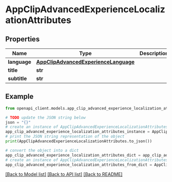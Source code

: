 # AppClipAdvancedExperienceLocalizationAttributes


## Properties

Name | Type | Description | Notes
------------ | ------------- | ------------- | -------------
**language** | [**AppClipAdvancedExperienceLanguage**](AppClipAdvancedExperienceLanguage.md) |  | [optional] 
**title** | **str** |  | [optional] 
**subtitle** | **str** |  | [optional] 

## Example

```python
from openapi_client.models.app_clip_advanced_experience_localization_attributes import AppClipAdvancedExperienceLocalizationAttributes

# TODO update the JSON string below
json = "{}"
# create an instance of AppClipAdvancedExperienceLocalizationAttributes from a JSON string
app_clip_advanced_experience_localization_attributes_instance = AppClipAdvancedExperienceLocalizationAttributes.from_json(json)
# print the JSON string representation of the object
print(AppClipAdvancedExperienceLocalizationAttributes.to_json())

# convert the object into a dict
app_clip_advanced_experience_localization_attributes_dict = app_clip_advanced_experience_localization_attributes_instance.to_dict()
# create an instance of AppClipAdvancedExperienceLocalizationAttributes from a dict
app_clip_advanced_experience_localization_attributes_from_dict = AppClipAdvancedExperienceLocalizationAttributes.from_dict(app_clip_advanced_experience_localization_attributes_dict)
```
[[Back to Model list]](../README.md#documentation-for-models) [[Back to API list]](../README.md#documentation-for-api-endpoints) [[Back to README]](../README.md)


